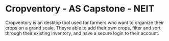# Cropventory - AS Capstone - NEIT

Cropventory is an desktop tool used for farmers who want to organize their crops on a grand scale. Theyre able to add their own crops,
filter and sort through their existing inventory, and have a secure login to their account.
